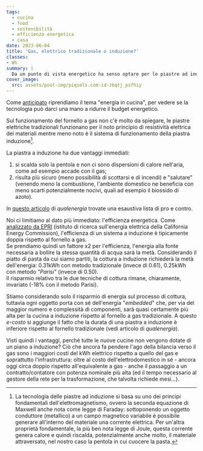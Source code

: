 ```yaml
---
tags:
  - cucina
  - food
  - sostenibilità
  - efficienza energetica
  - casa
date: 2023-06-04
title: 'Gas, elettrico tradizionale o induzione?'
classes: 
- Wh
summary: |
  Da un punto di vista energetico ha senso optare per le piastre ad induzione al posto dei fornelli a gas o delle piastre elettriche tradizionali? Quanta energia consumano realmente?
cover_image:
  src: assets/post-img/piqsels.com-id-zbqtj_psfhiy
---
```


Come [anticipato](/articles/la-pasta-alla-parisi-1/) riprendiamo il tema "energia in cucina", per vedere se la tecnologia può darci una mano a ridurre il budget energetico.

Sul funzionamento del fornello a gas non c'è molto da spiegare, le piastre elettriche tradizionali funzionano per il noto principio di resistività elettrica dei materiali mentre meno noto è il sistema di funzionamento della piastra induzione[^1].

La piastra a induzione ha due vantaggi immediati:

1.  si scalda solo la pentola e non ci sono dispersioni di calore nell'aria, come ad esempio accade con il gas;
2.  risulta più sicuro (meno possibilità di scottarsi e di incendi) e "salutare" (venendo meno la combustione, l'ambiente domestico ne beneficia con meno scarti potenzialmente nocivi, quali ad esempio il biossido di azoto).

In [questo articolo](https://www.qualenergia.it/articoli/piano-cottura-induzione-passaggio-alla-portata-di-tanti/) di *qualenergia* trovate una esaustiva lista di pro e contro.

Noi ci limitiamo al dato più immediato: l'efficienza energetica. Come [analizzato da EPRI](https://www.aceee.org/files/proceedings/2014/data/papers/9-702.pdf) (istituto di ricerca sull'energia elettrica della California Energy Commission), l'efficienza di un sistema a induzione è tipicamente doppia rispetto al fornello a gas.  
Se prendiamo quindi un fattore x2 per l'efficienza, l'energia alla fonte necessaria a bollire la stessa quantità di acqua sarà la metà. Considerando il piatto di pasta da cui siamo partiti, la cottura a induzione richiederà la metà dell'energia: 0.31kWh con metodo tradizionale (invece di 0.61), 0.25kWh con metodo _"Parisi"_ (invece di 0.50).  
Il risparmio relativo tra le due tecniche di cottura rimane, chiaramente, invariato (-18% con il metodo Parisi). 

Stiamo considerando solo il risparmio di energia sul processo di cottura, tuttavia ogni oggetto porta con sé dell'energia "*embedded*" che, per via del maggior numero e complessità di componenti, sarà quasi certamente più alta per la cucina a induzione rispetto al fornello a gas tradizionale. A questo *e-costo* si aggiunge il fatto che la durata di una piastra a induzione è inferiore rispetto al fornello tradizionale (vedi articolo di *qualenergia*).

Visti quindi i vantaggi, perché tutte le nuove cucine non vengono dotate di un piano a induzione? Ciò che ancora fa pendere l'ago della bilancia verso il gas sono i maggiori costi del kWh elettrico rispetto a quello del gas e soprattutto l\'infrastruttura: oltre al costo dell'elettrodomestico in sé - ancora oggi circa doppio rispetto all'equivalente a gas - anche il passaggio a un contratto/contatore con potenza nominale più alta (ed il tempo necessario al gestore della rete per la trasformazione, che talvolta richiede mesi...).


[^1]: La tecnologia delle piastre ad induzione si basa su uno dei principi fondamentali dell'elettromagnetismo, ovvero la seconda equazione di Maxwell anche nota come legge di Faraday: sottoponendo un oggetto conduttore (metallico) a un campo magnetico variabile è possibile generare all'interno del materiale una corrente elettrica. Per un'altra proprietà fondamentale, la più ben nota legge di Joule, questa corrente genera calore e quindi riscalda, potenzialmente anche molto, il materiale attraversato, nel nostro caso la pentola in cui cuocere la pasta.
